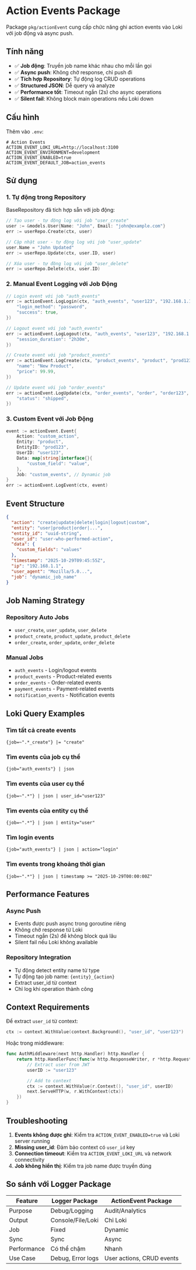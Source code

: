 # Action Events Package

Package `pkg/actionEvent` cung cấp chức năng ghi action events vào Loki với job động và async push.

## Tính năng

- ✅ **Job động**: Truyền job name khác nhau cho mỗi lần gọi
- ✅ **Async push**: Không chờ response, chỉ push đi
- ✅ **Tích hợp Repository**: Tự động log CRUD operations
- ✅ **Structured JSON**: Dễ query và analyze
- ✅ **Performance tốt**: Timeout ngắn (2s) cho async operations
- ✅ **Silent fail**: Không block main operations nếu Loki down

## Cấu hình

Thêm vào `.env`:

```env
# Action Events
ACTION_EVENT_LOKI_URL=http://localhost:3100
ACTION_EVENT_ENVIRONMENT=development
ACTION_EVENT_ENABLED=true
ACTION_EVENT_DEFAULT_JOB=action_events
```

## Sử dụng

### 1. Tự động trong Repository

BaseRepository đã tích hợp sẵn với job động:

```go
// Tạo user - tự động log với job "user_create"
user := &models.User{Name: "John", Email: "john@example.com"}
err := userRepo.Create(ctx, user)

// Cập nhật user - tự động log với job "user_update"
user.Name = "John Updated"
err := userRepo.Update(ctx, user.ID, user)

// Xóa user - tự động log với job "user_delete"
err := userRepo.Delete(ctx, user.ID)
```

### 2. Manual Event Logging với Job Động

```go
// Login event với job "auth_events"
err := actionEvent.LogLogin(ctx, "auth_events", "user123", "192.168.1.1", "Mozilla/5.0...", map[string]interface{}{
    "login_method": "password",
    "success": true,
})

// Logout event với job "auth_events"
err := actionEvent.LogLogout(ctx, "auth_events", "user123", "192.168.1.1", "Mozilla/5.0...", map[string]interface{}{
    "session_duration": "2h30m",
})

// Create event với job "product_events"
err := actionEvent.LogCreate(ctx, "product_events", "product", "prod123", "user123", map[string]interface{}{
    "name": "New Product",
    "price": 99.99,
})

// Update event với job "order_events"
err := actionEvent.LogUpdate(ctx, "order_events", "order", "order123", "user123", map[string]interface{}{
    "status": "shipped",
})
```

### 3. Custom Event với Job Động

```go
event := actionEvent.Event{
    Action: "custom_action",
    Entity: "product",
    EntityID: "prod123",
    UserID: "user123",
    Data: map[string]interface{}{
        "custom_field": "value",
    },
    Job: "custom_events", // Dynamic job
}
err := actionEvent.LogEvent(ctx, event)
```

## Event Structure

```json
{
  "action": "create|update|delete|login|logout|custom",
  "entity": "user|product|order|...",
  "entity_id": "uuid-string",
  "user_id": "user-who-performed-action",
  "data": {
    "custom_fields": "values"
  },
  "timestamp": "2025-10-29T09:45:55Z",
  "ip": "192.168.1.1",
  "user_agent": "Mozilla/5.0...",
  "job": "dynamic_job_name"
}
```

## Job Naming Strategy

### Repository Auto Jobs

- `user_create`, `user_update`, `user_delete`
- `product_create`, `product_update`, `product_delete`
- `order_create`, `order_update`, `order_delete`

### Manual Jobs

- `auth_events` - Login/logout events
- `product_events` - Product-related events
- `order_events` - Order-related events
- `payment_events` - Payment-related events
- `notification_events` - Notification events

## Loki Query Examples

### Tìm tất cả create events

```logql
{job=~".*_create"} |= "create"
```

### Tìm events của job cụ thể

```logql
{job="auth_events"} | json
```

### Tìm events của user cụ thể

```logql
{job=~".*"} | json | user_id="user123"
```

### Tìm events của entity cụ thể

```logql
{job=~".*"} | json | entity="user"
```

### Tìm login events

```logql
{job="auth_events"} | json | action="login"
```

### Tìm events trong khoảng thời gian

```logql
{job=~".*"} | json | timestamp >= "2025-10-29T00:00:00Z"
```

## Performance Features

### Async Push

- Events được push async trong goroutine riêng
- Không chờ response từ Loki
- Timeout ngắn (2s) để không block quá lâu
- Silent fail nếu Loki không available

### Repository Integration

- Tự động detect entity name từ type
- Tự động tạo job name: `{entity}_{action}`
- Extract user_id từ context
- Chỉ log khi operation thành công

## Context Requirements

Để extract `user_id` từ context:

```go
ctx := context.WithValue(context.Background(), "user_id", "user123")
```

Hoặc trong middleware:

```go
func AuthMiddleware(next http.Handler) http.Handler {
    return http.HandlerFunc(func(w http.ResponseWriter, r *http.Request) {
        // Extract user from JWT
        userID := "user123"

        // Add to context
        ctx := context.WithValue(r.Context(), "user_id", userID)
        next.ServeHTTP(w, r.WithContext(ctx))
    })
}
```

## Troubleshooting

1. **Events không được ghi**: Kiểm tra `ACTION_EVENT_ENABLED=true` và Loki server running
2. **Missing user_id**: Đảm bảo context có `user_id` key
3. **Connection timeout**: Kiểm tra `ACTION_EVENT_LOKI_URL` và network connectivity
4. **Job không hiển thị**: Kiểm tra job name được truyền đúng

## So sánh với Logger Package

| Feature     | Logger Package    | ActionEvent Package       |
| ----------- | ----------------- | ------------------------- |
| Purpose     | Debug/Logging     | Audit/Analytics           |
| Output      | Console/File/Loki | Chỉ Loki                  |
| Job         | Fixed             | Dynamic                   |
| Sync        | Sync              | Async                     |
| Performance | Có thể chậm       | Nhanh                     |
| Use Case    | Debug, Error logs | User actions, CRUD events |
